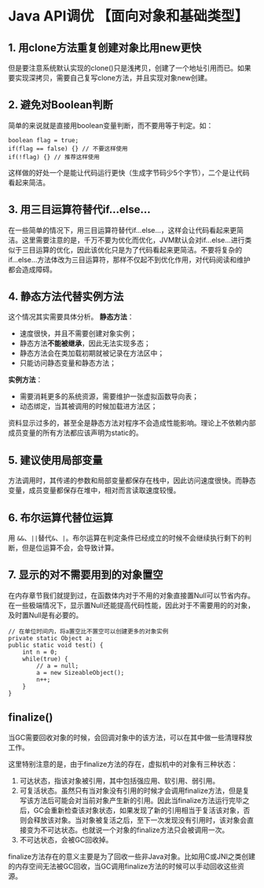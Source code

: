 # Java API调优 【面向对象和基础类型】

## 1. 用clone方法重复创建对象比用new更快

但是要注意系统默认实现的clone()只是浅拷贝，创建了一个地址引用而已。如果要实现深拷贝，需要自己复写clone方法，并且实现对象new创建。

## 2. 避免对Boolean判断

简单的来说就是直接用boolean变量判断，而不要用等于判定。如：

```
boolean flag = true;
if(flag == false) {} // 不要这样使用
if(!flag) {} // 推荐这样使用
```

这样做的好处一个是能让代码运行更快（生成字节码少5个字节），二个是让代码看起来简洁。

## 3. 用三目运算符替代if...else...

在一些简单的情况下，用三目运算符替代if...else...，这样会让代码看起来更简洁。这里需要注意的是，千万不要为优化而优化，JVM默认会对if...else...进行类似于三目运算的优化，因此该优化只是为了代码看起来更简洁。不要将复杂的if...else...方法体改为三目运算符，那样不仅起不到优化作用，对代码阅读和维护都会造成障碍。

## 4. 静态方法代替实例方法

这个情况其实需要具体分析。
**静态方法**：

* 速度很快，并且不需要创建对象实例；
* 静态方法**不能被继承**，因此无法实现多态；
* 静态方法会在类加载初期就被记录在方法区中；
* 只能访问静态变量和静态方法；

**实例方法**：

* 需要消耗更多的系统资源，需要维护一张虚拟函数导向表；
* 动态绑定，当其被调用的时候加载进方法区；

资料显示过多的，甚至全是静态方法对程序不会造成性能影响。理论上不依赖内部成员变量的所有方法都应该声明为static的。

## 5. 建议使用局部变量

方法调用时，其传递的参数和局部变量都保存在栈中，因此访问速度很快。而静态变量，成员变量都保存在堆中，相对而言读取速度较慢。

## 6. 布尔运算代替位运算
用 `&&`、`||`替代`&`、`|`。布尔运算在判定条件已经成立的时候不会继续执行剩下的判断，但是位运算不会，会导致计算。

## 7. 显示的对不需要用到的对象置空
在内存章节我们就提到过，在函数体内对于不用的对象直接置Null可以节省内存。在一些极端情况下，显示置Null还能提高代码性能，因此对于不需要用的的对象，及时置Null是有必要的。

```
// 在单位时间内，将a置空比不置空可以创建更多的对象实例
private static Object a;
public static void test() {
    int n = 0;
    while(true) {
        // a = null;
        a = new SizeableObject();
        n++;
    }
}
```

## finalize()
当GC需要回收对象的时候，会回调对象中的该方法，可以在其中做一些清理释放工作。

这里特别注意的是，由于finalize方法的存在，虚拟机中的对象有三种状态：

1. 可达状态，指该对象被引用，其中包括强应用、软引用、弱引用。
2. 可复活状态。虽然只有当对象没有引用的时候才会调用finalize方法，但是复写该方法后可能会对当前对象产生新的引用。因此当finalize方法运行完毕之后，GC会重新检查该对象状态，如果发现了新的引用相当于复活该对象，否则会释放该对象。当对象被复活之后，至下一次发现没有引用时，该对象会直接变为不可达状态。也就说一个对象的finalize方法只会被调用一次。
3. 不可达状态，会被GC回收掉。

finalize方法存在的意义主要是为了回收一些非Java对象。比如用C或JNI之类创建的内存空间无法被GC回收，当GC调用finalize方法的时候可以手动回收这些资源。


